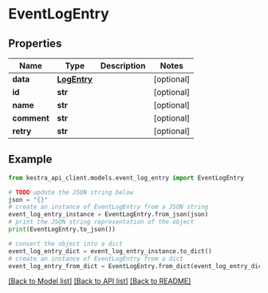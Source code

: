 # EventLogEntry


## Properties

Name | Type | Description | Notes
------------ | ------------- | ------------- | -------------
**data** | [**LogEntry**](LogEntry.md) |  | [optional] 
**id** | **str** |  | [optional] 
**name** | **str** |  | [optional] 
**comment** | **str** |  | [optional] 
**retry** | **str** |  | [optional] 

## Example

```python
from kestra_api_client.models.event_log_entry import EventLogEntry

# TODO update the JSON string below
json = "{}"
# create an instance of EventLogEntry from a JSON string
event_log_entry_instance = EventLogEntry.from_json(json)
# print the JSON string representation of the object
print(EventLogEntry.to_json())

# convert the object into a dict
event_log_entry_dict = event_log_entry_instance.to_dict()
# create an instance of EventLogEntry from a dict
event_log_entry_from_dict = EventLogEntry.from_dict(event_log_entry_dict)
```
[[Back to Model list]](../README.md#documentation-for-models) [[Back to API list]](../README.md#documentation-for-api-endpoints) [[Back to README]](../README.md)


